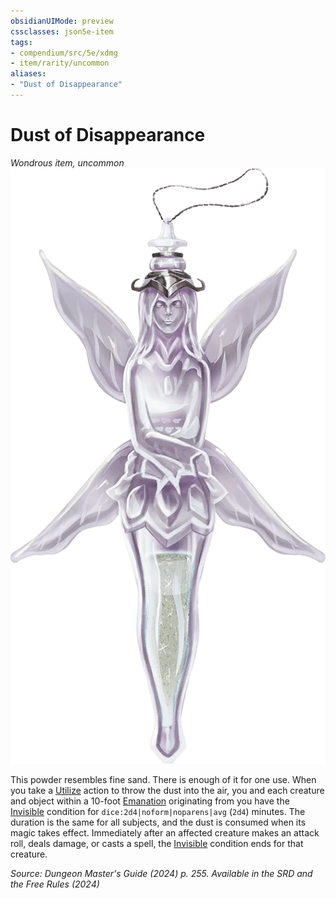 ```yaml
---
obsidianUIMode: preview
cssclasses: json5e-item
tags:
- compendium/src/5e/xdmg
- item/rarity/uncommon
aliases: 
- "Dust of Disappearance"
---
```

# Dust of Disappearance
*Wondrous item, uncommon*  
![](/3-Mechanics/CLI/items/img/dust-of-disappearance.webp#right)


This powder resembles fine sand. There is enough of it for one use. When you take a [Utilize](actions.md#Utilize) action to throw the dust into the air, you and each creature and object within a 10-foot [Emanation](/3-Mechanics/CLI/variant-rules/emanation-area-of-effect-xphb.md) originating from you have the [Invisible](conditions.md#Invisible) condition for `dice:2d4|noform|noparens|avg` (`2d4`) minutes. The duration is the same for all subjects, and the dust is consumed when its magic takes effect. Immediately after an affected creature makes an attack roll, deals damage, or casts a spell, the [Invisible](conditions.md#Invisible) condition ends for that creature.

*Source: Dungeon Master's Guide (2024) p. 255. Available in the <span title='Systems Reference Document (5.2)'>SRD</span> and the Free Rules (2024)*